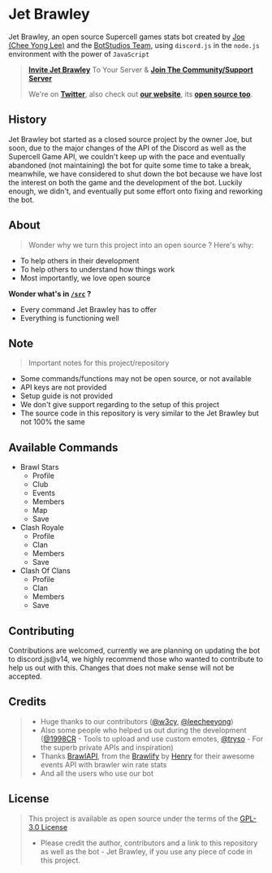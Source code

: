 # Jet Brawley
Jet Brawley, an open source Supercell games stats bot created by [Joe (Chee Yong Lee)](https://github.com/joeleeofficial) and the [BotStudios Team](https://github.com/BotStudios), using `discord.js` in the `node.js` environment with the power of `JavaScript`

> [**Invite Jet Brawley**](https://discord.com/oauth2/authorize?client_id=792311725181239307&scope=bot%20applications.commands) To Your Server & [**Join The Community/Support Server**](https://discord.gg/Q9eMTRM3PH)
> 
> We're on [**Twitter**](https://twitter.com/JetBrawley), also check out [**our website**](https://brawley.js.org), its [**open source too**](https://github.com/teambrawley/brawley).

## History
Jet Brawley bot started as a closed source project by the owner Joe, but soon, due to the major changes of the API of the Discord as well as the Supercell Game API, we couldn't keep up with the pace and eventually abandoned (not maintaining) the bot for quite some time to take a break, meanwhile, we have considered to shut down the bot because we have lost the interest on both the game and the development of the bot. Luckily enough, we didn't, and eventually put some effort onto fixing and reworking the bot.

## About
> Wonder why we turn this project into an open source ? Here's why:
- To help others in their development
- To help others to understand how things work
- Most importantly, we love open source

**Wonder what's in [`/src`](/src) ?**
- Every command Jet Brawley has to offer
- Everything is functioning well

## Note
> Important notes for this project/repository
- Some commands/functions may not be open source, or not available
- API keys are not provided
- Setup guide is not provided
- We don't give support regarding to the setup of this project
- The source code in this repository is very similar to the Jet Brawley but not 100% the same

## Available Commands
- Brawl Stars
  - Profile
  - Club
  - Events
  - Members
  - Map
  - Save
- Clash Royale
  - Profile
  - Clan
  - Members
  - Save
- Clash Of Clans
  - Profile
  - Clan
  - Members
  - Save
  
## Contributing
Contributions are welcomed, currently we are planning on updating the bot to discord.js@v14, we highly recommend those who wanted to contribute to help us out with this. Changes that does not make sense will not be accepted. 

## Credits
> - Huge thanks to our contributors ([@w3cy](https://github.com/w3cy), [@leecheeyong](https://github.com/leecheeyong))
> - Also some people who helped us out during the development ([@1998CR](https://twitter.com/1998_Royale) - Tools to upload and use custom emotes, [@tryso](https://twitter.com/trysonova) - For the superb private APIs and inspiration)
> - Thanks [BrawlAPI](https://brawlapi.com), from the [Brawlify](https://brawlify.com) by [Henry](https://github.com/henrylq) for their awesome events API with brawler win rate stats
> - And all the users who use our bot

## License
> This project is available as open source under the terms of the [GPL-3.0 License](/LICENSE)
> - Please credit the author, contributors and a link to this repository as well as the bot - Jet Brawley, if you use any piece of code in this project.


